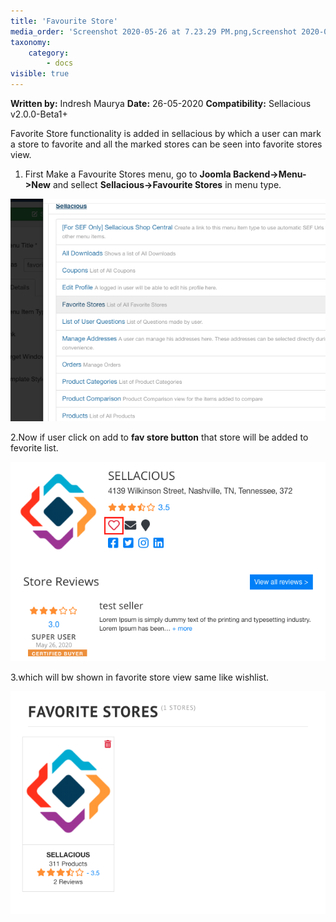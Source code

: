 ```yaml
---
title: 'Favourite Store'
media_order: 'Screenshot 2020-05-26 at 7.23.29 PM.png,Screenshot 2020-05-26 at 7.20.26 PM.png,Screenshot 2020-05-26 at 7.21.07 PM.png'
taxonomy:
    category:
        - docs
visible: true
---
```


**Written by:** Indresh Maurya
**Date:** 26-05-2020
**Compatibility:** Sellacious v2.0.0-Beta1+

Favorite Store functionality is added in sellacious by which a user can mark a store to favorite and all the marked stores can be seen into favorite stores view.

1. First Make a Favourite Stores menu, go to **Joomla Backend->Menu->New** and sellect **Sellacious->Favourite Stores** in menu type.

![](Screenshot%202020-05-26%20at%207.23.29%20PM.png)

2.Now if user click on add to **fav store button** that store will be added to fevorite list.

![](Screenshot%202020-05-26%20at%207.20.26%20PM.png)

3.which will bw shown in favorite store view same like wishlist.

![](Screenshot%202020-05-26%20at%207.21.07%20PM.png)